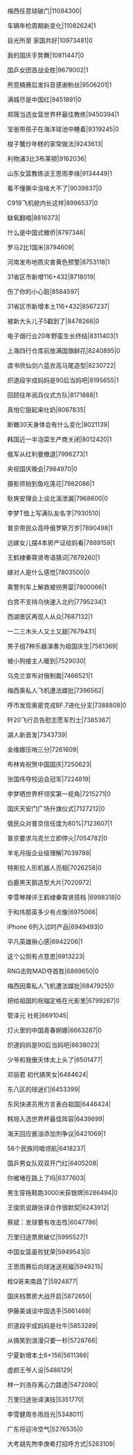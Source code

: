 梅西任意球破门|11084300|

车辆年检周期新变化|11082624|1

目光所至 家国共好|10973481|0

我的国庆手势舞|10811447|0

国乒女团首战全胜|9679002|1

熊竞楠赛后发抖音感谢粉丝|9506201|1

满城尽是中国红|9451891|0

郑薇当选女篮世界杯最佳教练|9450394|1

宝爸带孩子在海洋球池中睡着|9319245|0

梭子蟹炒年糕的家常做法|9243613|

利物浦3比3布莱顿|9162036|

山东女篮教练谈王思雨李缘|9134449|1

看不懂撕伞没啥大不了|9039837|0

C919飞机舱内长这样|8996537|0

缺氧翻唱|8816373|

什么是中国式撤侨|8797346|

罗马2比1国米|8794609|

河南发布地质灾害黄色预警|8753118|1

31省区市新增116+432|8718019|

伤了你的小心脏|8584597|

31省区市新增本土116+432|8567237|

被新大头儿子5戳到了|8478266|0

电子烟行业20年野蛮生长终结|8311403|1

上海四行仓库前放满国旗鲜花|8240895|0

虞书欣仙剑六蓝衣高马尾造型|8230722|

炽道段宇成妈妈是90后当妈吧|8195655|1

回顾往年阅兵仪式方队|8171888|1

真怕它狠起来吐奶|8067835|

断糖30天身体会有什么变化|8021139|

韩国近一半泡菜生产商关闭|8012420|1

俄军从红利曼撤退|7996273|1

央视国庆晚会|7984970|0

摄影师拍到鱼吃莲花|7982086|1

耿爽安理会上谈北溪泄漏|7968600|0

李梦T恤上写满队友名字|7930510|

普京带民众高呼俄罗斯万岁|7890498|1

远嫁女儿摆4本房产证给妈看|7889159|1

王鹤棣秦霄贤粤语猜词|7879260|1

嫁对人是什么感觉|7803500|0

乘警列车上解救被拐男婴|7800066|1

白宫不支持乌快速入北约|7795234|1

西湖景区再现人从众|7687132|1

一二三木头人又土又甜|7679431|

男子组7种乐器演奏为祖国庆生|7561369|

被小狗接主人暖到|7529030|

乌克兰宣布对俄制裁|7466521|1

梅西乘私人飞机遭法媒批|7396562|

呼市发现奥密克戎BF.7进化分支|7388808|0

歼20飞行员告慰志愿军烈士|7385367|

湖人新首发|7343739|

金维娜压哨三分|7261609|

布林肯祝贺中国国庆|7250623|

张国伟夺校运会冠军|7224819|

李梦晒世界杯领奖第一视角|7215271|0

国庆天安门广场升旗仪式|7127212|0

俄民众对普京信任度为80%|7123607|1

普京要求乌克兰立即停火|7054782|0

羊毛月版企业级理解|7039788|

特斯拉人形机器人亮相|7026258|0

白鹿黑天鹅造型大片|7020972|

李雪琴辣评王鹤棣秦霄贤搭档 ​​​​|6998318|0

于和伟那英多少有点像|6975066|

iPhone 6列入过时产品|6949493|0

平凡英雄揪心感|6942206|1

这个公厕有点意思|6913223|

RNG击败MAD夺首胜|6869650|0

梅西因乘私人飞机遭法媒批|6847925|0

把给祖国的祝福定格在光影里|6799267|0

管泽元 社死|6691045|

灯火里的中国青春婀娜|6663287|0

炽道妈妈是90后当妈吧|6638023|

少爷和我傲天体太上头了|6501477|

邓丽君 初代搞笑女|6484624|

东八区的球迷们|6453399|

东风快递员用方言表白祖国|6446424|

韩旭入选世界杯最佳阵容|6439699|

海天回应酱油添加剂争议|6421069|1

56个民族同唱领航|6418237|

国乒男女队双双开门红|6405208|

你被堵在路上了吗|6377603|

男生穿拖鞋跑3000米获银牌|6286494|0

王俊凯说跟张译合作很默契|6243912|

蔡斌：发球要有攻击性|6047786|

万里归途票房破亿|5995527|1

中国女篮虽败犹荣|5949543|0

王思雨赛后向球迷送祝福|5949215|

栓Q哥来南昌了|5924877|

国庆档票房大战开启|5872650|

伊藤美诚谈中国选手|5861469|

炽道段宇成妈妈是社牛|5853289|

从搞笑到浪漫只要一秒|5728766|

宁夏新增本土6+156|5611366|

虚颜王爷人设|5486129|

林一刘浩存离心力路透|5472080|

万里归途张译演技|5351770|

李雪健周冬雨目光|5348011|

广东将迎冷空气|5276535|0

大考胡先煦李庚希打招呼方式|5263109|

